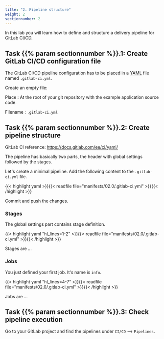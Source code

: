 ```yaml
---
title: "2. Pipeline structure"
weight: 2
sectionnumber: 2
---
```


In this lab you will learn how to define and structure a delivery pipeline for GitLab CI/CD.


## Task {{% param sectionnumber %}}.1: Create GitLab CI/CD configuration file

The GitLab CI/CD pipeline configuration has to be placed in a [YAML](https://en.wikipedia.org/wiki/YAML) file named `.gitlab-ci.yml`.

Create an empty file:

Place
: At the root of your git repository with the example application source code.

Filename
: `.gitlab-ci.yml`


## Task {{% param sectionnumber %}}.2: Create pipeline structure

GitLab CI reference: <https://docs.gitlab.com/ee/ci/yaml/>

The pipeline has basically two parts, the header with global settings followed by the stages.

Let's create a minimal pipeline. Add the following content to the `.gitlab-ci.yml` file.

{{< highlight yaml >}}{{< readfile file="manifests/02.0/.gitlab-ci.yml" >}}{{< /highlight >}}

Commit and push the changes.


### Stages

The global settings part contains stage definition.

{{< highlight yaml "hl_lines=1-2" >}}{{< readfile file="manifests/02.0/.gitlab-ci.yml" >}}{{< /highlight >}}

Stages are ...

<!-- TODO -->


### Jobs

You just defined your first job. It's name is `info`.

{{< highlight yaml "hl_lines=4-7" >}}{{< readfile file="manifests/02.0/.gitlab-ci.yml" >}}{{< /highlight >}}

Jobs are ...

<!-- TODO -->

## Task {{% param sectionnumber %}}.3: Check pipeline execution

Go to your GitLab project and find the pipelines under `CI/CD` --> `Pipelines`.


<!-- TODO

* [ ] status
* [ ] jobs
* [ ] logs

 -->


<!--
```yaml
#GitLab CI reference: https://docs.gitlab.com/ee/ci/yaml/
#3. Gitlab Pipelines
image: registry.puzzle.ch/docker.io/alpine:latest

stages: #3. GitLab Stages
  - info

info: #3. GitLab Jobs
  stage: info
  script: #2. First Steps Scripts 
    - echo "Hello World"

build:
  stage: build

build_container:
  stage: build

```
-->
